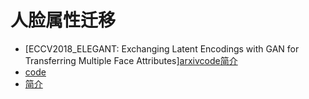 # 人脸属性迁移
- [ECCV2018_ELEGANT: Exchanging Latent Encodings with GAN for Transferring Multiple Face Attributes][arxiv](https://arxiv.org/abs/1803.10562)[code](https://github.com/Prinsphield/ELEGANT)[简介](https://mp.weixin.qq.com/s?__biz=MzIzOTY2NTQ5Mg==&mid=2247484536&idx=1&sn=95fde57171b80d2327f377e2b52e5c9d&chksm=e927ec43de50655524eeb820e842afdf1cc87b844e5a537b4bb4c9596cdaf637ccabd4cca18a&mpshare=1&scene=1&srcid=0710UCYf10ajGzm7uccMyYVQ#rd)
- [code](https://github.com/Prinsphield/ELEGANT)
- [简介](https://mp.weixin.qq.com/s?__biz=MzIzOTY2NTQ5Mg==&mid=2247484536&idx=1&sn=95fde57171b80d2327f377e2b52e5c9d&chksm=e927ec43de50655524eeb820e842afdf1cc87b844e5a537b4bb4c9596cdaf637ccabd4cca18a&mpshare=1&scene=1&srcid=0710UCYf10ajGzm7uccMyYVQ#rd)
